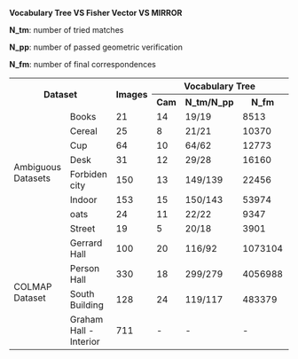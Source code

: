 **Vocabulary Tree VS Fisher Vector VS MIRROR**

**N_tm**: number of tried matches

**N_pp**: number of passed geometric verification

**N_fm**: number of final correspondences

<table>
    <tr>
        <th rowspan="2" colspan="2">Dataset</th>
        <th rowspan="2">Images</th>
        <th colspan="3">Vocabulary Tree</th>
        <th colspan="3">Fisher Vector (cosine)</th>
        <th colspan="3">Fisher Vector (L2-norm)</th>
        <th colspan="3">MIRROR</th>
    </tr>
    <tr>
        <th>Cam</th>
        <th>N_tm/N_pp</th>
        <th>N_fm</th>
        <th>Cam</th>
        <th>N_tm/N_pp</th>
        <th>N_fm</th>
        <th>Cam</th>
        <th>N_tm/N_pp</th>
        <th>N_fm</th>
        <th>Cam</th>
        <th>N_tm/N_pp</th>
        <th>N_fm</th>
    </tr>
    <tr>
        <td rowspan="9">Ambiguous Datasets</td>
    </tr>
    <tr>
        <td>Books</td>
        <td>21</td>
        <td>14</td>
        <td>19/19</td>
        <td>8513</td>
        <td>20</td>
        <td>19/19</td>
        <td>5469</td>
        <td>15</td>
        <td>20/19</td>
        <td>5652</td>
        <td>11</td>
        <td>19/19</td>
        <td>7262</td>
    </tr>
    <tr>
        <td>Cereal</td>
        <td>25</td>
        <td>8</td>
        <td>21/21</td>
        <td>10370</td>
        <td>17</td>
        <td>32/23</td>
        <td>6150</td>        
        <td>16</td>
        <td>24/22</td>
        <td>3602</td>
        <td>7</td>
        <td>22/22</td>
        <td>10718</td>
    </tr>
    <tr>
        <td>Cup</td>
        <td>64</td>
        <td>10</td>
        <td>64/62</td>
        <td>12773</td>
        <td>3</td>
        <td>96/56</td>
        <td>4041</td>
        <td>2</td>
        <td>96/56</td>
        <td>4041</td>
        <td>7</td>
        <td>64/60</td>
        <td>12248</td>
    </tr>
    <tr>
        <td>Desk</td>
        <td>31</td>
        <td>12</td>
        <td>29/28</td>
        <td>16160</td>
        <td>5</td>
        <td>42/27</td>
        <td>6510</td>
        <td>6</td>
        <td>40/27</td>
        <td>7046</td>
        <td>10</td>
        <td>30/29</td>
        <td>16229</td>
    </tr>
    <tr>
        <td>Forbiden city</td>
        <td>150</td>
        <td>13</td>
        <td>149/139</td>
        <td>22456</td>
        <td>8</td>
        <td>601/124</td>
        <td>8268</td>
        <td>2</td>
        <td>601/125</td>
        <td>9013</td>
        <td>5</td>
        <td>152/132</td>
        <td>20985</td>
    </tr>
    <tr>
        <td>Indoor</td>
        <td>153</td>
        <td>15</td>
        <td>150/143</td>
        <td>53974</td>
        <td>4</td>
        <td>491/128</td>
        <td>13813</td>
        <td>6</td>
        <td>457/127</td>
        <td>15884</td>
        <td>8</td>
        <td>139/131</td>
        <td>51529</td>
    </tr>
    <tr>
        <td>oats</td>
        <td>24</td>
        <td>11</td>
        <td>22/22</td>
        <td>9347</td>
        <td>16</td>
        <td>24/22</td>
        <td>3840</td>
        <td>19</td>
        <td>22/22</td>
        <td>4224</td>
        <td>9</td>
        <td>21/21</td>
        <td>9352</td>
    </tr>
    <tr>
        <td>Street</td>
        <td>19</td>
        <td>5</td>
        <td>20/18</td>
        <td>3901</td>
        <td>2</td>
        <td>21/17</td>
        <td>1958</td>
        <td>8</td>
        <td>28/17</td>
        <td>1785</td>
        <td>5</td>
        <td>18/17</td>
        <td>3556</td>
    </tr>
    <tr>
        <td rowspan="5">COLMAP Dataset</td>
    </tr>
    <tr>
        <td>Gerrard Hall</td>
        <td>100</td>
        <td>20</td>
        <td>116/92</td>
        <td>1073104</td>
        <td>27</td>
        <td>400/81</td>
        <td>343626</td>
        <td>-</td>
        <td>-</td>
        <td>-</td>
        <td>-</td>
        <td>-</td>
        <td>-</td>
    </tr>
    <tr>
        <td>Person Hall</td>
        <td>330</td>
        <td>18</td>
        <td>299/279</td>
        <td>4056988</td>
        <td>-</td>
        <td>-</td>
        <td>-</td>
        <td>-</td>
        <td>-</td>
        <td>-</td>
        <td>-</td>
        <td>-</td>
        <td>-</td>
    </tr>
    <tr>
        <td>South Building</td>
        <td>128</td>
        <td>24</td>
        <td>119/117</td>
        <td>483379</td>
        <td>4</td>
        <td>435/106</td>
        <td>151727</td>
        <td>-</td>
        <td>-</td>
        <td>-</td>
        <td>-</td>
        <td>-</td>
        <td>-</td>
    </tr>
    <tr>
        <td>Graham Hall - Interior</td>
        <td>711</td>
        <td>-</td>
        <td>-</td>
        <td>-</td>
        <td>12</td>
        <td>7187/466</td>
        <td>128462</td>
        <td>-</td>
        <td>-</td>
        <td>-</td>
        <td>-</td>
        <td>-</td>
        <td>-</td>
    </tr>
</table>